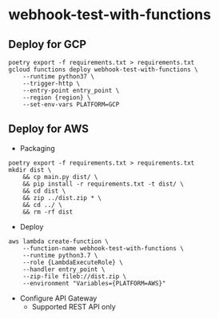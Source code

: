# webhook-test-with-functions

## Deploy for GCP

```shell
poetry export -f requirements.txt > requirements.txt
gcloud functions deploy webhook-test-with-functions \
    --runtime python37 \
    --trigger-http \
    --entry-point entry_point \
    --region {region} \
    --set-env-vars PLATFORM=GCP
```

## Deploy for AWS

* Packaging

```shell
poetry export -f requirements.txt > requirements.txt
mkdir dist \
    && cp main.py dist/ \
    && pip install -r requirements.txt -t dist/ \
    && cd dist \
    && zip ../dist.zip * \
    && cd ../ \
    && rm -rf dist
```

* Deploy

```shell
aws lambda create-function \
    --function-name webhook-test-with-functions \
    --runtime python3.7 \
    --role {LambdaExecuteRole} \
    --handler entry_point \
    --zip-file fileb://dist.zip \
    --environment "Variables={PLATFORM=AWS}"
```

* Configure API Gateway
    - Supported REST API only
